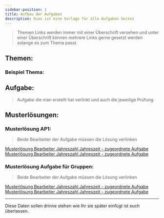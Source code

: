 ```yaml
---
sidebar-position: 1
title: Aufbau der Aufgaben
description: Dies ist eine Vorlage für alle Aufgaben Seiten
---
```


> Themen Links werden immer mit einer Überschrift versehen und unter einer Überschrift können mehrere Links gerne gesetzt werden solange es zum Thema passt
## Themen:

### Beispiel Thema:

## Aufgabe:

> Aufgabe die man erstellt hat verlinkt und auch die jeweilige Prüfung

## Musterlösungen:

### Musterlösung AP1:

> Beide Bearbeiter der Aufgabe müssen die Lösung verlinken

[Musterlösung Bearbeiter Jahreszahl Jahreszeit - zugeordnete Aufgabe]()  
[Musterlösung Bearbeiter Jahreszahl Jahreszeit - zugeordnete Aufgabe]()  

### Musterlösung Aufgabe für Gruppen:

> Beide Bearbeiter der Aufgabe müssen die Lösung verlinken

[Musterlösung Bearbeiter Jahreszahl Jahreszeit - zugeordnete Aufgabe]()  
[Musterlösung Bearbeiter Jahreszahl Jahreszeit - zugeordnete Aufgabe]()  

---
Diese Daten sollen drinne stehen wie Ihr sie später einfügt ist euch überlassen.